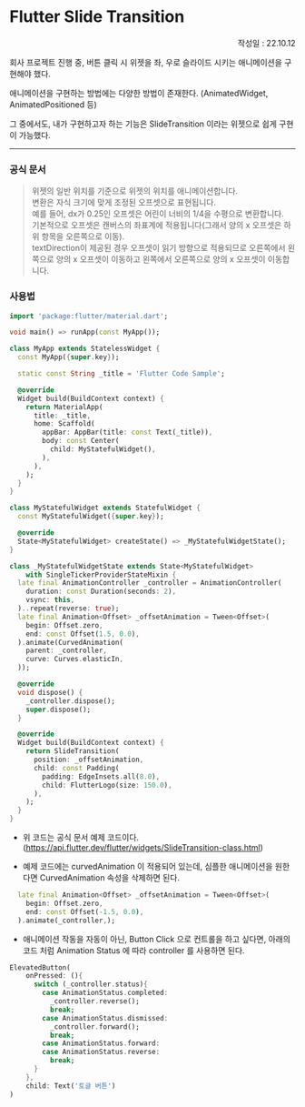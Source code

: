 # Flutter Slide Transition

<p align="right">작성일 : 22.10.12</p>

회사 프로젝트 진행 중, 버튼 클릭 시 위젯을 좌, 우로 슬라이드 시키는 애니메이션을 구현해야 했다.

애니메이션을 구현하는 방법에는 다양한 방법이 존재한다. (AnimatedWidget, AnimatedPositioned 등)

그 중에서도, 내가 구현하고자 하는 기능은 SlideTransition 이라는 위젯으로 쉽게 구현이 가능했다.

--------------

### 공식 문서

> 위젯의 일반 위치를 기준으로 위젯의 위치를 애니메이션합니다.   
> 변환은 자식 크기에 맞게 조정된 오프셋으로 표현됩니다.   
> 예를 들어, dx가 0.25인 오프셋은 어린이 너비의 1/4을 수평으로 변환합니다.   
> 기본적으로 오프셋은 캔버스의 좌표계에 적용됩니다(그래서 양의 x 오프셋은 하위 항목을 오른쪽으로 이동).   
> textDirection이 제공된 경우 오프셋이 읽기 방향으로 적용되므로 오른쪽에서 왼쪽으로 양의 x 오프셋이 이동하고 왼쪽에서 오른쪽으로 양의 x 오프셋이 이동합니다.



### 사용법

```dart
import 'package:flutter/material.dart';

void main() => runApp(const MyApp());

class MyApp extends StatelessWidget {
  const MyApp({super.key});

  static const String _title = 'Flutter Code Sample';

  @override
  Widget build(BuildContext context) {
    return MaterialApp(
      title: _title,
      home: Scaffold(
        appBar: AppBar(title: const Text(_title)),
        body: const Center(
          child: MyStatefulWidget(),
        ),
      ),
    );
  }
}

class MyStatefulWidget extends StatefulWidget {
  const MyStatefulWidget({super.key});

  @override
  State<MyStatefulWidget> createState() => _MyStatefulWidgetState();
}

class _MyStatefulWidgetState extends State<MyStatefulWidget>
    with SingleTickerProviderStateMixin {
  late final AnimationController _controller = AnimationController(
    duration: const Duration(seconds: 2),
    vsync: this,
  )..repeat(reverse: true);
  late final Animation<Offset> _offsetAnimation = Tween<Offset>(
    begin: Offset.zero,
    end: const Offset(1.5, 0.0),
  ).animate(CurvedAnimation(
    parent: _controller,
    curve: Curves.elasticIn,
  ));

  @override
  void dispose() {
    _controller.dispose();
    super.dispose();
  }

  @override
  Widget build(BuildContext context) {
    return SlideTransition(
      position: _offsetAnimation,
      child: const Padding(
        padding: EdgeInsets.all(8.0),
        child: FlutterLogo(size: 150.0),
      ),
    );
  }
}

```

- 위 코드는 공식 문서 예제 코드이다.
(https://api.flutter.dev/flutter/widgets/SlideTransition-class.html)

- 예제 코드에는 curvedAnimation 이 적용되어 있는데, 심플한 애니메이션을 원한다면 CurvedAnimation 속성을 삭제하면 된다.

```dart
  late final Animation<Offset> _offsetAnimation = Tween<Offset>(
    begin: Offset.zero,
    end: const Offset(-1.5, 0.0),
  ).animate(_controller,);
```


- 애니메이션 작동을 자동이 아닌, Button Click 으로 컨트롤을 하고 싶다면, 아래의 코드 처럼 Animation Status 에 따라 controller 를 사용하면 된다.

```dart
ElevatedButton(
    onPressed: (){
      switch (_controller.status){
        case AnimationStatus.completed:
          _controller.reverse();
          break;
        case AnimationStatus.dismissed:
          _controller.forward();
          break;
        case AnimationStatus.forward:
        case AnimationStatus.reverse:
          break;
      }
    },
    child: Text('토글 버튼')
)
```